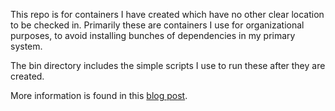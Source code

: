 This repo is for containers I have created which have no other clear location to be checked in.
Primarily these are containers I use for organizational purposes, to avoid installing bunches of
dependencies in my primary system.

The bin directory includes the simple scripts I use to run these after they are created.

More information is found in this [blog post](http://backgroundprocess.com/systems/desktop_docker/).
